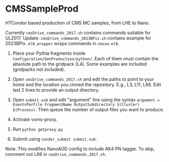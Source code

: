 # CMSSampleProd
HTCondor based production of CMS MC samples, from LHE to Nano.

Currently `cmsDrive_commands_2017.sh` contains commands suitable for UL2017.
Update: `cmsDrive_commands_2023BPix.sh` contains example for 2023BPix. `el8_wrapper` wraps commands in `cmssw-el8`.

1. Place your Pythia fragments inside `Configuration/GenProduction/python/`. Each of them must contain the absolute path to the gridpack (L4). Some examples are included (gridpacks not included).

2. Open `cmsDrive_commands_2017.sh` and edit the paths to point to your home and the location you cloned the repository. E.g., L3, L11, L66. Edit last 2 lines to provide an output directory.

3. Open `submit.sub` and edit "argument" line using the syntax `argument = EventsPerFile FragmentName OutputSubdirectory $(Cluster) $(Process)`. Then queue the number of output files you want to produce.

4. Activate voms-proxy.

5. Run `python getproxy.py`

6. Submit using `condor_submit submit.sub`.

Note: This modifies NanoAOD config to include AK4 PN tagger. To skip, comment out L66 in `cmsDrive_commands_2017.sh`.
